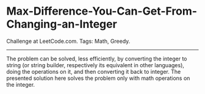 # Max-Difference-You-Can-Get-From-Changing-an-Integer
Challenge at LeetCode.com. Tags: Math, Greedy.

------------------------------------------------------------------------------------------------------------------------------------------------------

The problem can be solved, less efficiently, by converting the integer to string (or string builder, respectively its equivalent in other languages), doing the operations on it, and then converting it back to integer. The presented solution here solves the problem only with math operations on the integer.
